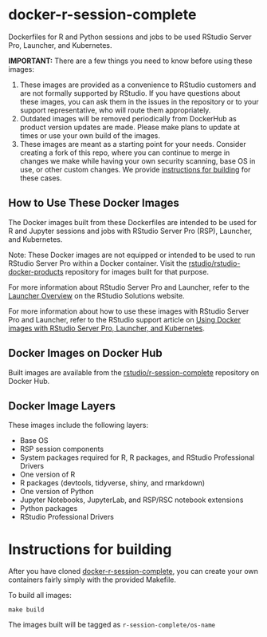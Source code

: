 # docker-r-session-complete

Dockerfiles for R and Python sessions and jobs to be used RStudio Server Pro,
Launcher, and Kubernetes.

**IMPORTANT:** There are a few things you need to know before using these images:
1. These images are provided as a convenience to RStudio customers and are not formally supported by RStudio. If you have questions about these images, you can ask them in the issues in the repository or to your support representative, who will route them appropriately.
1. Outdated images will be removed periodically from DockerHub as product version updates are made.  Please make plans to update at times or use your own build of the images.
1. These images are meant as a starting point for your needs. Consider creating a fork of this repo, where you can continue to merge in changes we make while having your own security scanning, base OS in use, or other custom changes.  We provide [instructions for building](https://github.com/rstudio/docker-r-session-complete#instructions-for-building) for these cases.

## How to Use These Docker Images

The Docker images built from these Dockerfiles are intended to be used for R and
Jupyter sessions and jobs with RStudio Server Pro (RSP), Launcher, and
Kubernetes.

Note: These Docker images are not equipped or intended to be used to run RStudio
Server Pro within a Docker container. Visit the
[rstudio/rstudio-docker-products](https://github.com/rstudio/rstudio-docker-products)
repository for images built for that purpose.

For more information about RStudio Server Pro and Launcher, refer to the
[Launcher Overview](https://solutions.rstudio.com/launcher/overview/) on the
RStudio Solutions website.

For more information about how to use these images with RStudio Server Pro and
Launcher, refer to the RStudio support article on [Using Docker images with
RStudio Server Pro, Launcher, and
Kubernetes](https://support.rstudio.com/hc/en-us/articles/360019253393-Using-Docker-images-with-RStudio-Server-Pro-Launcher-and-Kubernetes).

## Docker Images on Docker Hub

Built images are available from the
[rstudio/r-session-complete](https://hub.docker.com/r/rstudio/r-session-complete)
repository on Docker Hub.

## Docker Image Layers

These images include the following layers:

* Base OS
* RSP session components
* System packages required for R, R packages, and RStudio Professional Drivers
* One version of R
* R packages (devtools, tidyverse, shiny, and rmarkdown)
* One version of Python
* Jupyter Notebooks, JupyterLab, and RSP/RSC notebook extensions
* Python packages
* RStudio Professional Drivers

# Instructions for building

After you have cloned [docker-r-session-complete](https://github.com/rstudio/docker-r-session-complete), you can create your own containers fairly simply with the provided Makefile.

To build all images:
```
make build
```

The images built will be tagged as `r-session-complete/os-name`
